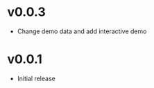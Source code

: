 v0.0.3
==================
* Change demo data and add interactive demo

v0.0.1
==================
* Initial release
